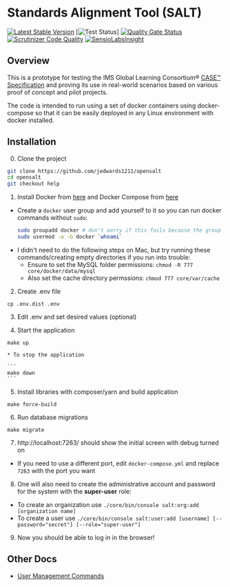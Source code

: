 Standards Alignment Tool (SALT)
===============================

[![Latest Stable Version](https://poser.pugx.org/opensalt/opensalt/v/stable)](https://github.com/opensalt/opensalt) [![Test Status](https://github.com/opensalt/opensalt/workflows/Build%20and%20Test/badge.svg?branch=develop)] [![Quality Gate Status](https://sonarcloud.io/api/project_badges/measure?project=opensalt_opensalt&metric=alert_status)](https://sonarcloud.io/dashboard?id=opensalt_opensalt) [![Scrutinizer Code Quality](https://scrutinizer-ci.com/g/opensalt/opensalt/badges/quality-score.png?b=develop)](https://scrutinizer-ci.com/g/opensalt/opensalt/?branch=develop) [![SensioLabsInsight](https://insight.sensiolabs.com/projects/e4aee568-15d9-4d97-944f-fb742bb9e885/mini.png)](https://insight.sensiolabs.com/projects/e4aee568-15d9-4d97-944f-fb742bb9e885)


Overview
--------

This is a prototype for testing the IMS Global Learning Consortium® [CASE™ Specification](https://www.imsglobal.org/case) and proving its use
in real-world scenarios based on various proof of concept and pilot projects.

The code is intended to run using a set of docker containers using
docker-compose so that it can be easily deployed in any Linux environment
with docker installed.


Installation
------------

0. Clone the project
  ```sh
  git clone https://github.com/jedwards1211/opensalt
  cd opensalt
  git checkout help
  ```

1. Install Docker from [here](https://www.docker.com/products/docker)
   and Docker Compose from [here](https://docs.docker.com/compose/install/)
  * Create a `docker` user group and add yourself to it so you can run docker commands without `sudo`:
    ```sh
    sudo groupadd docker # don't worry if this fails because the group already exists
    sudo usermod -a -G docker `whoami`
    ```
  * I didn't need to do the following steps on Mac, but try running these commands/creating empty directories if you run into trouble:
    * Ensure to set the MySQL folder permissions: `chmod -R 777 core/docker/data/mysql`
    * Also set the cache directory permssions: `chmod 777 core/var/cache`

2. Create .env file
  ```
  cp .env.dist .env
  ```

3. Edit .env and set desired values (optional)

4. Start the application
  ```
  make up
  ```
    * To stop the application

    ```
    make down
    ```

5. Install libraries with composer/yarn and build application
  ```
  make force-build
  ```

6. Run database migrations
  ```
  make migrate
  ```

7. http://localhost:7263/ should show the initial screen with debug turned on
  - If you need to use a different port, edit `docker-compose.yml` and replace `7263` with the port you want

8. One will also need to create the administrative account and password for the system with the **super-user** role:
  - To create an organization use `./core/bin/console salt:org:add [organization name]`
  - To create a user use `./core/bin/console salt:user:add [username] [--password="secret"] [--role="super-user"]`

9. Now you should be able to log in in the browser!


Other Docs
----------

- [User Management Commands](./core/docs/Commands.md)
